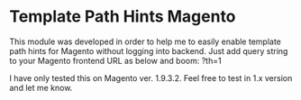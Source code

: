 # Template Path Hints Magento

This module was developed in order to help me to easily enable template path hints for Magento without logging into backend. Just add query string to your Magento frontend URL as below and boom:
?th=1

I have only tested this on Magento ver. 1.9.3.2. Feel free to test in 1.x version and let me know.
